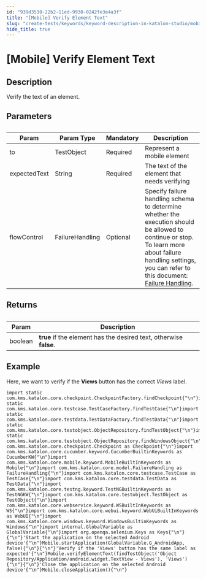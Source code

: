 ```yaml
---
id: "939d3530-22b2-11ed-9930-0242fe3e4a3f"
title: "[Mobile] Verify Element Text"
slug: "create-tests/keywords/keyword-description-in-katalon-studio/mobile-keywords/mobile-verify-element-text"
hide_title: true
---
```


# <a id="id_1" class="anchor_top_offset"/><a id="ariaid-title1" class="anchor_top_offset"/>[Mobile] Verify Element Text


## Description

<p xmlns="http://www.w3.org/1999/xhtml" className="p">Verify the text of an element.</p> 

## Parameters  

<div xmlns="http://www.w3.org/1999/xhtml" className="p"><table className="table anchor_top_offset" id="id_1__8a5b8463-11c1-42ab-a611-bed7b40ad82f"><caption /><colgroup><col /><col /><col /><col /></colgroup><thead className="thead"><tr className><th className="entry anchor_top_offset" id="id_1__8a5b8463-11c1-42ab-a611-bed7b40ad82f__entry__1">Param</th><th className="entry anchor_top_offset" id="id_1__8a5b8463-11c1-42ab-a611-bed7b40ad82f__entry__2">Param Type</th><th className="entry anchor_top_offset" id="id_1__8a5b8463-11c1-42ab-a611-bed7b40ad82f__entry__3">Mandatory</th><th className="entry anchor_top_offset" id="id_1__8a5b8463-11c1-42ab-a611-bed7b40ad82f__entry__4">Description</th></tr></thead><tbody className="tbody"><tr className><td className="entry" headers="id_1__8a5b8463-11c1-42ab-a611-bed7b40ad82f__entry__1 id_1__8a5b8463-11c1-42ab-a611-bed7b40ad82f__entry__2 id_1__8a5b8463-11c1-42ab-a611-bed7b40ad82f__entry__3 id_1__8a5b8463-11c1-42ab-a611-bed7b40ad82f__entry__4 ">to</td><td className="entry" headers="id_1__8a5b8463-11c1-42ab-a611-bed7b40ad82f__entry__1 id_1__8a5b8463-11c1-42ab-a611-bed7b40ad82f__entry__2 id_1__8a5b8463-11c1-42ab-a611-bed7b40ad82f__entry__3 id_1__8a5b8463-11c1-42ab-a611-bed7b40ad82f__entry__4 ">TestObject </td><td className="entry" headers="id_1__8a5b8463-11c1-42ab-a611-bed7b40ad82f__entry__1 id_1__8a5b8463-11c1-42ab-a611-bed7b40ad82f__entry__2 id_1__8a5b8463-11c1-42ab-a611-bed7b40ad82f__entry__3 id_1__8a5b8463-11c1-42ab-a611-bed7b40ad82f__entry__4 ">Required</td><td className="entry" headers="id_1__8a5b8463-11c1-42ab-a611-bed7b40ad82f__entry__1 id_1__8a5b8463-11c1-42ab-a611-bed7b40ad82f__entry__2 id_1__8a5b8463-11c1-42ab-a611-bed7b40ad82f__entry__3 id_1__8a5b8463-11c1-42ab-a611-bed7b40ad82f__entry__4 ">Represent a mobile element</td></tr><tr className><td className="entry" headers="id_1__8a5b8463-11c1-42ab-a611-bed7b40ad82f__entry__1 id_1__8a5b8463-11c1-42ab-a611-bed7b40ad82f__entry__2 id_1__8a5b8463-11c1-42ab-a611-bed7b40ad82f__entry__3 id_1__8a5b8463-11c1-42ab-a611-bed7b40ad82f__entry__4 ">expectedText</td><td className="entry" headers="id_1__8a5b8463-11c1-42ab-a611-bed7b40ad82f__entry__1 id_1__8a5b8463-11c1-42ab-a611-bed7b40ad82f__entry__2 id_1__8a5b8463-11c1-42ab-a611-bed7b40ad82f__entry__3 id_1__8a5b8463-11c1-42ab-a611-bed7b40ad82f__entry__4 ">String</td><td className="entry" headers="id_1__8a5b8463-11c1-42ab-a611-bed7b40ad82f__entry__1 id_1__8a5b8463-11c1-42ab-a611-bed7b40ad82f__entry__2 id_1__8a5b8463-11c1-42ab-a611-bed7b40ad82f__entry__3 id_1__8a5b8463-11c1-42ab-a611-bed7b40ad82f__entry__4 ">Required</td><td className="entry" headers="id_1__8a5b8463-11c1-42ab-a611-bed7b40ad82f__entry__1 id_1__8a5b8463-11c1-42ab-a611-bed7b40ad82f__entry__2 id_1__8a5b8463-11c1-42ab-a611-bed7b40ad82f__entry__3 id_1__8a5b8463-11c1-42ab-a611-bed7b40ad82f__entry__4 ">The text of the element that needs verifying</td></tr><tr className><td className="entry" headers="id_1__8a5b8463-11c1-42ab-a611-bed7b40ad82f__entry__1 id_1__8a5b8463-11c1-42ab-a611-bed7b40ad82f__entry__2 id_1__8a5b8463-11c1-42ab-a611-bed7b40ad82f__entry__3 id_1__8a5b8463-11c1-42ab-a611-bed7b40ad82f__entry__4 ">flowControl</td><td className="entry" headers="id_1__8a5b8463-11c1-42ab-a611-bed7b40ad82f__entry__1 id_1__8a5b8463-11c1-42ab-a611-bed7b40ad82f__entry__2 id_1__8a5b8463-11c1-42ab-a611-bed7b40ad82f__entry__3 id_1__8a5b8463-11c1-42ab-a611-bed7b40ad82f__entry__4 ">FailureHandling</td><td className="entry" headers="id_1__8a5b8463-11c1-42ab-a611-bed7b40ad82f__entry__1 id_1__8a5b8463-11c1-42ab-a611-bed7b40ad82f__entry__2 id_1__8a5b8463-11c1-42ab-a611-bed7b40ad82f__entry__3 id_1__8a5b8463-11c1-42ab-a611-bed7b40ad82f__entry__4 ">Optional</td><td className="entry" headers="id_1__8a5b8463-11c1-42ab-a611-bed7b40ad82f__entry__1 id_1__8a5b8463-11c1-42ab-a611-bed7b40ad82f__entry__2 id_1__8a5b8463-11c1-42ab-a611-bed7b40ad82f__entry__3 id_1__8a5b8463-11c1-42ab-a611-bed7b40ad82f__entry__4 ">Specify failure handling schema to determine whether the execution should be allowed to continue or stop. To learn more about failure handling settings, you can refer to this document: <a className="xref" href="/docs/maintain/configure-failure-handling-settings-in-katalon-studio#id_1">Failure Handling</a>.</td></tr></tbody></table></div>

## Returns

<div xmlns="http://www.w3.org/1999/xhtml" className="p"><table className="table anchor_top_offset" id="id_1__1d26372f-2e7b-4621-b355-68286155bc43"><caption /><colgroup><col /><col /></colgroup><thead className="thead"><tr className><th className="entry anchor_top_offset" id="id_1__1d26372f-2e7b-4621-b355-68286155bc43__entry__1">Param</th><th className="entry anchor_top_offset" id="id_1__1d26372f-2e7b-4621-b355-68286155bc43__entry__2">Description</th></tr></thead><tbody className="tbody"><tr className><td className="entry" headers="id_1__1d26372f-2e7b-4621-b355-68286155bc43__entry__1 id_1__1d26372f-2e7b-4621-b355-68286155bc43__entry__2 ">boolean</td><td className="entry" headers="id_1__1d26372f-2e7b-4621-b355-68286155bc43__entry__1 id_1__1d26372f-2e7b-4621-b355-68286155bc43__entry__2 "><strong className="ph b">true</strong> if the element has the desired text, otherwise <strong className="ph b">false</strong>.</td></tr></tbody></table></div>

## Example

<p xmlns="http://www.w3.org/1999/xhtml" className="p">Here, we want to verify if the <strong className="ph b">Views</strong> button has the correct <em className="ph i">Views</em> label.</p> 
<div xmlns="http://www.w3.org/1999/xhtml" className="p">
  <pre className="pre codeblock"><code>import static com.kms.katalon.core.checkpoint.CheckpointFactory.findCheckpoint{"\n"}import static com.kms.katalon.core.testcase.TestCaseFactory.findTestCase{"\n"}import static com.kms.katalon.core.testdata.TestDataFactory.findTestData{"\n"}import static com.kms.katalon.core.testobject.ObjectRepository.findTestObject{"\n"}import static com.kms.katalon.core.testobject.ObjectRepository.findWindowsObject{"\n"}import com.kms.katalon.core.checkpoint.Checkpoint as Checkpoint{"\n"}import com.kms.katalon.core.cucumber.keyword.CucumberBuiltinKeywords as CucumberKW{"\n"}import com.kms.katalon.core.mobile.keyword.MobileBuiltInKeywords as Mobile{"\n"}import com.kms.katalon.core.model.FailureHandling as FailureHandling{"\n"}import com.kms.katalon.core.testcase.TestCase as TestCase{"\n"}import com.kms.katalon.core.testdata.TestData as TestData{"\n"}import com.kms.katalon.core.testng.keyword.TestNGBuiltinKeywords as TestNGKW{"\n"}import com.kms.katalon.core.testobject.TestObject as TestObject{"\n"}import com.kms.katalon.core.webservice.keyword.WSBuiltInKeywords as WS{"\n"}import com.kms.katalon.core.webui.keyword.WebUiBuiltInKeywords as WebUI{"\n"}import com.kms.katalon.core.windows.keyword.WindowsBuiltinKeywords as Windows{"\n"}import internal.GlobalVariable as GlobalVariable{"\n"}import org.openqa.selenium.Keys as Keys{"\n"}{"\n"}'Start the application on the selected Android device'{"\n"}Mobile.startApplication(GlobalVariable.G_AndroidApp, false){"\n"}{"\n"}'Verify if the 'Views' button has the same label as expected'{"\n"}Mobile.verifyElementText(findTestObject('Object Repository/Application/android.widget.TextView - Views'), 'Views'){"\n"}{"\n"}'Close the application on the selected Android device'{"\n"}Mobile.closeApplication(){"\n"}</code></pre></div>

